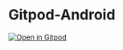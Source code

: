 # Gitpod-Android

[![Open in Gitpod](https://gitpod.io/button/open-in-gitpod.svg)](https://gitpod.io/from-referrer/)

